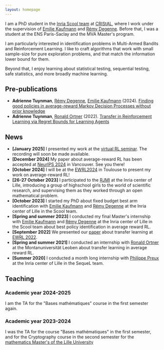 ```yaml
---
layout: homepage
---
```


I am a PhD student in the [Inria Scool team](https://team.inria.fr/scool/) at [CRIStAL](https://www.cristal.univ-lille.fr/), where I work under the supervision of [Emilie Kaufmann](https://emiliekaufmann.github.io/) and [Rémy Degenne](https://remydegenne.github.io/). Before that, I was a student at the ENS Paris-Saclay and the MVA Master's program.

I am particularly interested in identification problems in Multi-Armed Bandits and Reinforcement Learning. I like to craft algorithms that work with small sample-size for pure exploration problems, and that match the information lower bound for them.

Beyond that, I enjoy learning about statistical testing, sequential testing, safe statistics, and more broadly machine learning.

## Pre-publications

- **Adrienne Tuynman**, [Rémy Degenne](https://remydegenne.github.io/), [Emilie Kaufmann](https://emiliekaufmann.github.io/) (2024). [Finding good policies in average-reward Markov Decision Processes without prior knowledge](https://arxiv.org/abs/2405.17108)
- **Adrienne Tuynman**, [Ronald Ortner](https://ortner.unileoben.ac.at/) (2022). [Transfer in Reinforcement Learning via Regret Bounds for Learning Agents](https://arxiv.org/abs/2202.01182)

## News

- **[January 2025]** I presented my work at the [virtual RL seminar](https://sites.google.com/view/rltheoryseminars/home). The recording will soon be made available.
- **[December 2024]** My paper about average-reward RL has been accepted at [NeurIPS 2024](https://neurips.cc/) in Vancouver. See you there!
- **[October 2024]** I will be at the [EWRL2024](https://ewrl.wordpress.com/ewrl17-2024/) in Toulouse to present my work on average-reward RL!
- **[26-27 October 2023]** I participated to the [RJMI](https://filles-et-maths.fr/rjmi/) at the Inria center of Lille, introducing a group of highschool girls to the world of scientific research, and supervising them as they worked through an open mathematical problem.
- **[October 2023]** I started my PhD about fixed budget best arm identification with [Emilie Kaufmann](https://emiliekaufmann.github.io/) and [Rémy Degenne](https://remydegenne.github.io/) at the Inria center of Lille in the Scool team.
- **[Spring and summer 2023]** I conducted my final Master's internship with [Emilie Kaufmann](https://emiliekaufmann.github.io/) and [Rémy Degenne](https://remydegenne.github.io/) at the Inria center of Lille in the Scool team about best policy identification in average reward RL.
- **[September 2022]** We presented our [paper](https://ewrl.files.wordpress.com/2022/09/multiagentregret.pdf) about transfer learning at [EWRL 2022](https://ewrl.wordpress.com/past-ewrl/ewrl15-2022/).
- **[Spring and summer 2021]** I conducted an internship with [Ronald Ortner](https://ortner.unileoben.ac.at/) at the Montanuniversität Leoben about transfer learning in average reward RL.
- **[Summer 2020]** I conducted a month long internship with [Philippe Preux](https://philippe-preux.github.io/) at the Inria center of Lille in the SequeL team.


## Teaching

### Academic year 2024-2025

I am the TA for the "Bases mathématiques" course in the first semester again.

### Academic year 2023-2024

I was the TA for the course "Bases mathématiques" in the first semester, and for the Cryptography course in the second semester for the [mathematics Master's of the Lille University](https://sciences-technologies.univ-lille.fr/mathematiques/formation/master-mention-mathematiques-et-applications/parcours-mfca)
